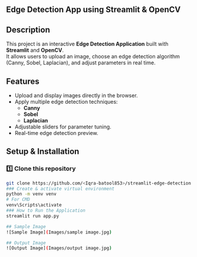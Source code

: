 ## Edge Detection App using Streamlit & OpenCV
## Description
This project is an interactive **Edge Detection Application** built with **Streamlit** and **OpenCV**.  
It allows users to upload an image, choose an edge detection algorithm (Canny, Sobel, Laplacian), and adjust parameters in real time.
##  Features
- Upload and display images directly in the browser.
- Apply multiple edge detection techniques:
  - **Canny**
  - **Sobel**
  - **Laplacian**
- Adjustable sliders for parameter tuning.
- Real-time edge detection preview.
##  Setup & Installation
### **1️⃣ Clone this repository**
```bash
git clone https://github.com/<Iqra-batool853>/streamlit-edge-detection.git
### Create & activate virtual environment
python -m venv venv
# For CMD
venv\Scripts\activate
### How to Run the Application
streamlit run app.py

## Sample Image
![Sample Image](Images/sample image.jpg)

## Output Image
![Output Image](Images/output image.jpg)


